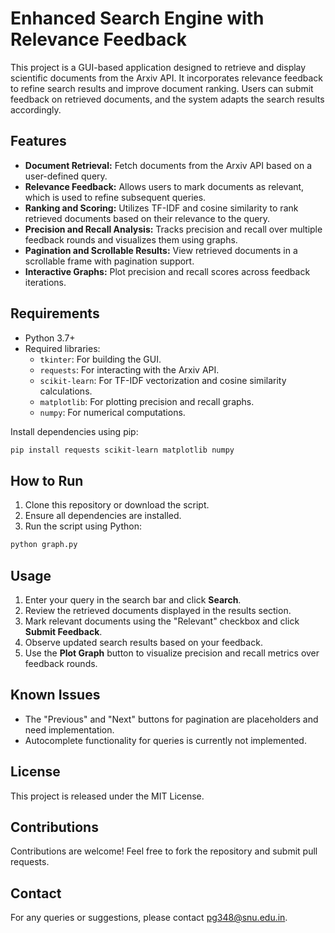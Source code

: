 
# Enhanced Search Engine with Relevance Feedback

This project is a GUI-based application designed to retrieve and display scientific documents from the Arxiv API. It incorporates relevance feedback to refine search results and improve document ranking. Users can submit feedback on retrieved documents, and the system adapts the search results accordingly.

## Features

- **Document Retrieval:** Fetch documents from the Arxiv API based on a user-defined query.
- **Relevance Feedback:** Allows users to mark documents as relevant, which is used to refine subsequent queries.
- **Ranking and Scoring:** Utilizes TF-IDF and cosine similarity to rank retrieved documents based on their relevance to the query.
- **Precision and Recall Analysis:** Tracks precision and recall over multiple feedback rounds and visualizes them using graphs.
- **Pagination and Scrollable Results:** View retrieved documents in a scrollable frame with pagination support.
- **Interactive Graphs:** Plot precision and recall scores across feedback iterations.

## Requirements

- Python 3.7+
- Required libraries:
  - `tkinter`: For building the GUI.
  - `requests`: For interacting with the Arxiv API.
  - `scikit-learn`: For TF-IDF vectorization and cosine similarity calculations.
  - `matplotlib`: For plotting precision and recall graphs.
  - `numpy`: For numerical computations.

Install dependencies using pip:

```bash
pip install requests scikit-learn matplotlib numpy
```

## How to Run

1. Clone this repository or download the script.
2. Ensure all dependencies are installed.
3. Run the script using Python:

```bash
python graph.py
```

## Usage

1. Enter your query in the search bar and click **Search**.
2. Review the retrieved documents displayed in the results section.
3. Mark relevant documents using the "Relevant" checkbox and click **Submit Feedback**.
4. Observe updated search results based on your feedback.
5. Use the **Plot Graph** button to visualize precision and recall metrics over feedback rounds.


## Known Issues

- The "Previous" and "Next" buttons for pagination are placeholders and need implementation.
- Autocomplete functionality for queries is currently not implemented.

## License

This project is released under the MIT License.

## Contributions

Contributions are welcome! Feel free to fork the repository and submit pull requests.

## Contact

For any queries or suggestions, please contact pg348@snu.edu.in.
